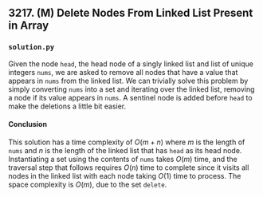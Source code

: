 ## 3217. (M) Delete Nodes From Linked List Present in Array

### `solution.py`
Given the node `head`, the head node of a singly linked list and list of unique integers `nums`, we are asked to remove all nodes that have a value that appears in `nums` from the linked list. We can trivially solve this problem by simply converting `nums` into a set and iterating over the linked list, removing a node if its value appears in `nums`. A sentinel node is added before `head` to make the deletions a little bit easier.  

#### Conclusion
This solution has a time complexity of $O(m+n)$ where $m$ is the length of `nums` and $n$ is the length of the linked list that has `head` as its head node. Instantiating a set using the contents of `nums` takes $O(m)$ time, and the traversal step that follows requires $O(n)$ time to complete since it visits all nodes in the linked list with each node taking $O(1)$ time to process. The space complexity is $O(m)$, due to the set `delete`.  
  

